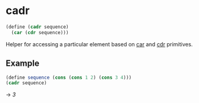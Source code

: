 # cadr
```scheme
(define (cadr sequence)
  (car (cdr sequence)))
```
Helper for accessing a particular element based on [car](../primitives/car.md) and [cdr](../primitives/cdr.md) primitives.

## Example
```scheme
(define sequence (cons (cons 1 2) (cons 3 4)))
(cadr sequence)
```
-> *3*